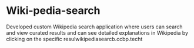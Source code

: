 # Wiki-pedia-search
Developed custom Wikipedia search application where users can search and view curated results and can see detailed explanations in Wikipedia by clicking on the specific resulwikipediasearcb.ccbp.techt
